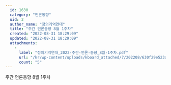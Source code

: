 ```yaml
---
  id: 1630
  category: "언론동향"
  uid: 2
  author_name: "정의기억연대"
  title: "주간 언론동향 8월 1주차"
  created: "2022-08-31 18:29:09"
  updated: "2022-08-31 18:29:09"
  attachments: 
    - 
      label: "정의기억연대_2022-주간-언론-동향_8월-1주차.pdf"
      url: "/kr/wp-content/uploads/kboard_attached/7/202208/630f29e523a381658429.pdf"
      count: "5"
---
```

주간 언론동향 8월 1주차
